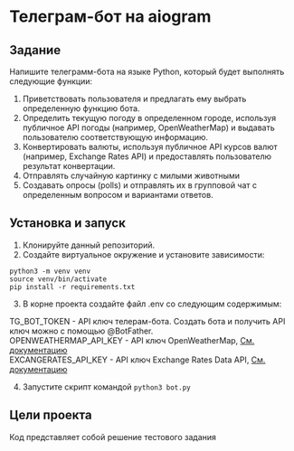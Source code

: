 # Телеграм-бот на aiogram

## Задание

Напишите телеграмм-бота на языке Python, который будет выполнять следующие функции:
1. Приветствовать пользователя и предлагать ему выбрать определенную функцию бота.
2. Определить текущую погоду в определенном городе, используя публичное API погоды (например, OpenWeatherMap) и выдавать пользователю соответствующую информацию.
3. Конвертировать валюты, используя публичное API курсов валют (например, Exchange Rates API) и предоставлять пользователю результат конвертации.
4. Отправлять случайную картинку с милыми животными
5. Создавать опросы (polls) и отправлять их в групповой чат с определенным вопросом и вариантами ответов.

## Установка и запуск

1. Клонируйте данный репозиторий.  
2. Создайте виртуальное окружение и установите зависимости:  
```
python3 -m venv venv
source venv/bin/activate
pip install -r requirements.txt
```
3. В корне проекта создайте файл .env со следующим содержимым:  

TG_BOT_TOKEN - API ключ телерам-бота. Создать бота и получить API ключ можно с помощью @BotFather.  
OPENWEATHERMAP_API_KEY - API ключ OpenWeatherMap, [См. документацию](https://openweathermap.org/api)  
EXCANGERATES_API_KEY - API ключ Exchange Rates Data API, [См. документацию](https://apilayer.com/marketplace/exchangerates_data-api#documentation-tab)  

4. Запустите скрипт командой `python3 bot.py`   

## Цели проекта

Код представляет собой решение тестового задания